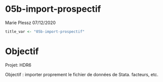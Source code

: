 05b-import-prospectif
================
Marie Plessz
07/12/2020

``` r
title_var <- "05b-import-prospectif"
```

# Objectif

Projet: HDR6

Objectif : importer proprement le fichier de données de Stata. facteurs,
etc.
